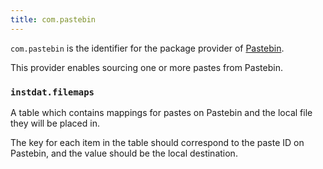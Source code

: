 ```yaml
---
title: com.pastebin
---
```


`com.pastebin` is the identifier for the package provider of [Pastebin](https://pastebin.com).

This provider enables sourcing one or more pastes from Pastebin.

### `instdat.filemaps`

A table which contains mappings for pastes on Pastebin and the local file they will be placed in.

The key for each item in the table should correspond to the paste ID on Pastebin, and the value should be the local destination.

